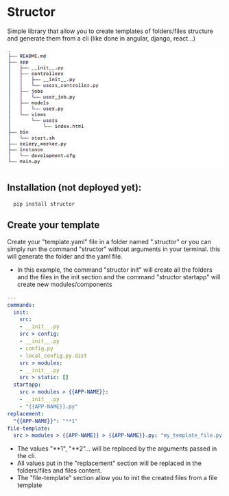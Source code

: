 # Structor
Simple library that allow you to create templates of folders/files structure and generate them from a cli (like done in angular, django, react...)

![image](static/struct_img.png)

Installation (not deployed yet):
- 

```shell script
  pip install structor
```

Create your template
-
Create your "template.yaml" file in a folder named ".structor" or you can simply run the command "structor" without arguments in your terminal. this will generate the folder and the yaml file.
- In this example, the command "structor init" will create all the folders and the files in the init section and the command "structor startapp" will create new modules/components
```yaml
---
commands:
  init:
    src:
    - __init__.py
    src > config:
    - __init__.py
    - config.py
    - local_config.py.dist
    src > modules:
    - __init__.py
    src > static: []
  startapp:
    src > modules > {{APP-NAME}}:
    - __init__.py
    - "{{APP-NAME}}.py"
replacement:
  "{{APP-NAME}}": "**1"
file-template:
  src > modules > {{APP-NAME}} > {{APP-NAME}}.py: "my_template_file.py.struct"
```

- The values "**1", "**2"... will be replaced by the arguments passed in the cli.
- All values put in the "replacement" section will be replaced in the folders/files and files content.
- The "file-template" section allow you to init the created files from a file template